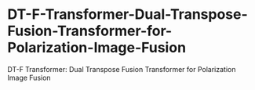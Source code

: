 # DT-F-Transformer-Dual-Transpose-Fusion-Transformer-for-Polarization-Image-Fusion
DT-F Transformer: Dual Transpose Fusion Transformer for Polarization Image Fusion
